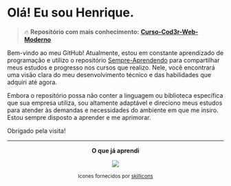 # Olá! Eu sou Henrique.

> 🔥 **Repositório com mais conhecimento:** [**Curso-Cod3r-Web-Moderno**](https://github.com/Henrincode/Curso-Cod3r-Web-Moderno)

Bem-vindo ao meu GitHub! Atualmente, estou em constante aprendizado de programação e utilizo o repositório [Sempre-Aprendendo](https://github.com/Henrincode/Sempre-Aprendendo) para compartilhar meus estudos e progresso nos cursos que realizo. Nele, você encontrará uma visão clara do meu desenvolvimento técnico e das habilidades que adquiri até agora.

Embora o repositório possa não conter a linguagem ou biblioteca específica que sua empresa utiliza, sou altamente adaptável e direciono meus estudos para atender às demandas e necessidades do ambiente em que me insiro. Estou sempre disposto a aprender e me aprimorar.

Obrigado pela visita!

---

<div align="center">
  
  **O que já aprendi**
  
  <a href="https://github.com/Henrincode">
    <img src="https://skillicons.dev/icons?i=vscode,git,github,obsidian,figma,html,css,js,nodejs,npm,express,postman&perline=12" />
  </a>
  
  <sup>Icones fornecidos por [skillicons](https://skillicons.dev)</sup>
</div>
